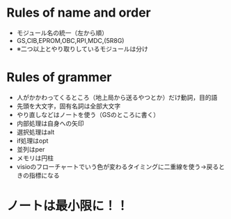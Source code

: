 # Rules of name and order
* モジュール名の統一（左から順）
* GS,CIB,EPROM,OBC,RPI,MDC,(5R8G)
* ※二つ以上とやり取りしているモジュールは分け

# Rules of grammer
* 人がかかわってくるところ（地上局から送るやつとか）だけ動詞，目的語
* 先頭を大文字，固有名詞は全部大文字
* やり直しなどはノートを使う（GSのところに書く）
* 内部処理は自身への矢印
* 選択処理はalt
* if処理はopt
* 並列はper
* メモリは円柱
* visioのフローチャートでいう色が変わるタイミングに二重線を使う→戻るときの指標になる

# ノートは最小限に！！

